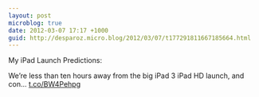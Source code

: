 ```yaml
---
layout: post
microblog: true
date: 2012-03-07 17:17 +1000
guid: http://desparoz.micro.blog/2012/03/07/t177291811667185664.html
---
```

My iPad Launch Predictions: 

 We’re less than ten hours away from the big iPad 3 iPad HD launch, and con... [t.co/BW4Pehpg](http://t.co/BW4Pehpg)
